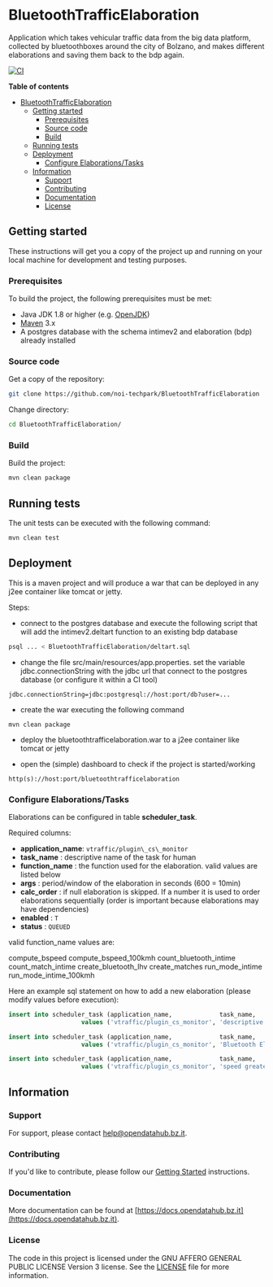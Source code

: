 # BluetoothTrafficElaboration
Application which takes vehicular traffic data from the big data platform,
collected by bluetoothboxes around the city of Bolzano, and makes different
elaborations and saving them back to the bdp again.

[![CI](https://github.com/noi-techpark/BluetoothTrafficElaboration/actions/workflows/ci.yml/badge.svg)](https://github.com/noi-techpark/BluetoothTrafficElaboration/actions/workflows/ci.yml)


**Table of contents**
- [BluetoothTrafficElaboration](#bluetoothtrafficelaboration)
	- [Getting started](#getting-started)
		- [Prerequisites](#prerequisites)
		- [Source code](#source-code)
		- [Build](#build)
	- [Running tests](#running-tests)
	- [Deployment](#deployment)
		- [Configure Elaborations/Tasks](#configure-elaborationstasks)
	- [Information](#information)
		- [Support](#support)
		- [Contributing](#contributing)
		- [Documentation](#documentation)
		- [License](#license)


## Getting started

These instructions will get you a copy of the project up and running
on your local machine for development and testing purposes.

### Prerequisites

To build the project, the following prerequisites must be met:

- Java JDK 1.8 or higher (e.g. [OpenJDK](https://openjdk.java.net/))
- [Maven](https://maven.apache.org/) 3.x
- A postgres database with the schema intimev2 and elaboration (bdp) already
  installed

### Source code

Get a copy of the repository:

```bash
git clone https://github.com/noi-techpark/BluetoothTrafficElaboration
```

Change directory:

```bash
cd BluetoothTrafficElaboration/
```

### Build

Build the project:

```bash
mvn clean package
```

## Running tests

The unit tests can be executed with the following command:

```bash
mvn clean test
```

## Deployment

This is a maven project and will produce a war that can be deployed in any j2ee container like tomcat or jetty.

Steps:

* connect to the postgres database and execute the following script that will
  add the intimev2.deltart function to an existing bdp database

```bash
psql ... < BluetoothTrafficElaboration/deltart.sql
```

* change the file src/main/resources/app.properties. set the variable
  jdbc.connectionString with the jdbc url that connect to the postgres database
  (or configure it within a CI tool)

```
jdbc.connectionString=jdbc:postgresql://host:port/db?user=...
```

* create the war executing the following command

```
mvn clean package
```

* deploy the bluetoothtrafficelaboration.war to a j2ee container like tomcat or jetty

* open the (simple) dashboard to check if the project is started/working

```
http(s)://host:port/bluetoothtrafficelaboration
```

### Configure Elaborations/Tasks

Elaborations can be configured in table **scheduler_task**.

Required columns:

- **application_name**: `vtraffic/plugin\_cs\_monitor`
- **task_name**       : descriptive name of the task for human
- **function_name**   : the function used for the elaboration. valid values are listed below
- **args**            : period/window of the elaboration in seconds (600 = 10min)
- **calc_order**      : if null elaboration is skipped. If a number it is used
  to order elaborations sequentially (order is important because elaborations
  may have dependencies)
- **enabled**         : `T`
- **status**          : `QUEUED`

valid function_name values are:

compute\_bspeed
compute\_bspeed\_100kmh
count\_bluetooth\_intime
count\_match\_intime
create\_bluetooth\_lhv
create\_matches
run\_mode\_intime
run\_mode\_intime\_100kmh

Here an example sql statement on how to add a new elaboration (please modify values before execution):

```sql
insert into scheduler_task (application_name,             task_name,          function_name,            args, calc_order, enabled, status)
                    values ('vtraffic/plugin_cs_monitor', 'descriptive name', 'count_bluetooth_intime',   60,          1, 'T',     'QUEUED');

insert into scheduler_task (application_name,             task_name,          function_name,            args, calc_order, enabled, status)
                    values ('vtraffic/plugin_cs_monitor', 'Bluetooth Elapsed time greater than 100 km/h', 'run_mode_intime_100kmh',   600,       99998, 'T',     'QUEUED');

insert into scheduler_task (application_name,             task_name,          function_name,            args, calc_order, enabled, status)
                    values ('vtraffic/plugin_cs_monitor', 'speed greater than 100 km/h', 'compute_bspeed_100kmh',   600,       99999, 'T',     'QUEUED');


```

## Information

### Support

For support, please contact [help@opendatahub.bz.it](mailto:help@opendatahub.bz.it).

### Contributing

If you'd like to contribute, please follow our [Getting
Started](https://github.com/noi-techpark/odh-docs/wiki/Contributor-Guidelines:-Getting-started)
instructions.

### Documentation

More documentation can be found at
[https://docs.opendatahub.bz.it](https://docs.opendatahub.bz.it).

### License

The code in this project is licensed under the GNU AFFERO GENERAL PUBLIC LICENSE
Version 3 license. See the [LICENSE](../LICENSE) file for more information.
